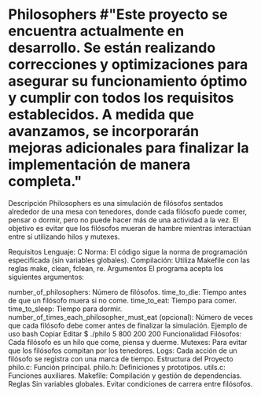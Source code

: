 # Philosophers #"Este proyecto se encuentra actualmente en desarrollo. Se están realizando correcciones y optimizaciones para asegurar su funcionamiento óptimo y cumplir con todos los requisitos establecidos. A medida que avanzamos, se incorporarán mejoras adicionales para finalizar la implementación de manera completa."

Descripción
Philosophers es una simulación de filósofos sentados alrededor de una mesa con tenedores, 
donde cada filósofo puede comer, pensar o dormir, pero no puede hacer más de una actividad a la vez.
El objetivo es evitar que los filósofos mueran de hambre mientras interactúan entre sí utilizando hilos y mutexes.

Requisitos
Lenguaje: C
Norma: El código sigue la norma de programación especificada (sin variables globales).
Compilación: Utiliza Makefile con las reglas make, clean, fclean, re.
Argumentos
El programa acepta los siguientes argumentos:

number_of_philosophers: Número de filósofos.
time_to_die: Tiempo antes de que un filósofo muera si no come.
time_to_eat: Tiempo para comer.
time_to_sleep: Tiempo para dormir.
number_of_times_each_philosopher_must_eat (opcional): Número de veces que cada filósofo debe comer antes de finalizar la simulación.
Ejemplo de uso
bash
Copiar
Editar
$ ./philo 5 800 200 200
Funcionalidad
Filósofos: Cada filósofo es un hilo que come, piensa y duerme.
Mutexes: Para evitar que los filósofos compitan por los tenedores.
Logs: Cada acción de un filósofo se registra con una marca de tiempo.
Estructura del Proyecto
philo.c: Función principal.
philo.h: Definiciones y prototipos.
utils.c: Funciones auxiliares.
Makefile: Compilación y gestión de dependencias.
Reglas
Sin variables globales.
Evitar condiciones de carrera entre filósofos.


